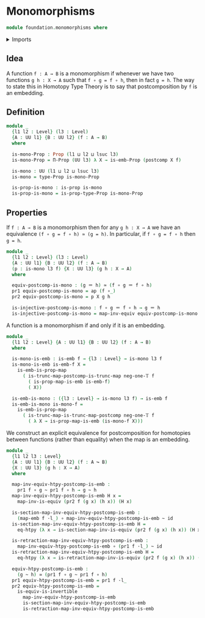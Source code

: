 # Monomorphisms

```agda
module foundation.monomorphisms where
```

<details><summary>Imports</summary>

```agda
open import foundation.action-on-identifications-functions
open import foundation.dependent-pair-types
open import foundation.embeddings
open import foundation.function-extensionality
open import foundation.functoriality-function-types
open import foundation.postcomposition-functions
open import foundation.universe-levels
open import foundation.whiskering-homotopies-composition

open import foundation-core.equivalences
open import foundation-core.function-types
open import foundation-core.homotopies
open import foundation-core.identity-types
open import foundation-core.propositional-maps
open import foundation-core.propositions
open import foundation-core.truncation-levels
```

</details>

## Idea

A function `f : A → B` is a monomorphism if whenever we have two functions
`g h : X → A` such that `f ∘ g = f ∘ h`, then in fact `g = h`. The way to state
this in Homotopy Type Theory is to say that postcomposition by `f` is an
embedding.

## Definition

```agda
module _
  {l1 l2 : Level} (l3 : Level)
  {A : UU l1} {B : UU l2} (f : A → B)
  where

  is-mono-Prop : Prop (l1 ⊔ l2 ⊔ lsuc l3)
  is-mono-Prop = Π-Prop (UU l3) λ X → is-emb-Prop (postcomp X f)

  is-mono : UU (l1 ⊔ l2 ⊔ lsuc l3)
  is-mono = type-Prop is-mono-Prop

  is-prop-is-mono : is-prop is-mono
  is-prop-is-mono = is-prop-type-Prop is-mono-Prop
```

## Properties

If `f : A → B` is a monomorphism then for any `g h : X → A` we have an
equivalence `(f ∘ g = f ∘ h) ≃ (g = h)`. In particular, if `f ∘ g = f ∘ h` then
`g = h`.

```agda
module _
  {l1 l2 : Level} (l3 : Level)
  {A : UU l1} {B : UU l2} (f : A → B)
  (p : is-mono l3 f) {X : UU l3} (g h : X → A)
  where

  equiv-postcomp-is-mono : (g ＝ h) ≃ (f ∘ g ＝ f ∘ h)
  pr1 equiv-postcomp-is-mono = ap (f ∘_)
  pr2 equiv-postcomp-is-mono = p X g h

  is-injective-postcomp-is-mono : f ∘ g ＝ f ∘ h → g ＝ h
  is-injective-postcomp-is-mono = map-inv-equiv equiv-postcomp-is-mono
```

A function is a monomorphism if and only if it is an embedding.

```agda
module _
  {l1 l2 : Level} {A : UU l1} {B : UU l2} (f : A → B)
  where

  is-mono-is-emb : is-emb f → {l3 : Level} → is-mono l3 f
  is-mono-is-emb is-emb-f X =
    is-emb-is-prop-map
      ( is-trunc-map-postcomp-is-trunc-map neg-one-𝕋 f
        ( is-prop-map-is-emb is-emb-f)
        ( X))

  is-emb-is-mono : ({l3 : Level} → is-mono l3 f) → is-emb f
  is-emb-is-mono is-mono-f =
    is-emb-is-prop-map
      ( is-trunc-map-is-trunc-map-postcomp neg-one-𝕋 f
        ( λ X → is-prop-map-is-emb (is-mono-f X)))
```

We construct an explicit equivalence for postcomposition for homotopies between
functions (rather than equality) when the map is an embedding.

```agda
module _
  {l1 l2 l3 : Level}
  {A : UU l1} {B : UU l2} (f : A ↪ B)
  {X : UU l3} (g h : X → A)
  where

  map-inv-equiv-htpy-postcomp-is-emb :
    pr1 f ∘ g ~ pr1 f ∘ h → g ~ h
  map-inv-equiv-htpy-postcomp-is-emb H x =
    map-inv-is-equiv (pr2 f (g x) (h x)) (H x)

  is-section-map-inv-equiv-htpy-postcomp-is-emb :
    (map-emb f ·l_) ∘ map-inv-equiv-htpy-postcomp-is-emb ~ id
  is-section-map-inv-equiv-htpy-postcomp-is-emb H =
    eq-htpy (λ x → is-section-map-inv-is-equiv (pr2 f (g x) (h x)) (H x))

  is-retraction-map-inv-equiv-htpy-postcomp-is-emb :
    map-inv-equiv-htpy-postcomp-is-emb ∘ (pr1 f ·l_) ~ id
  is-retraction-map-inv-equiv-htpy-postcomp-is-emb H =
    eq-htpy (λ x → is-retraction-map-inv-is-equiv (pr2 f (g x) (h x)) (H x))

  equiv-htpy-postcomp-is-emb :
    (g ~ h) ≃ (pr1 f ∘ g ~ pr1 f ∘ h)
  pr1 equiv-htpy-postcomp-is-emb = pr1 f ·l_
  pr2 equiv-htpy-postcomp-is-emb =
    is-equiv-is-invertible
      map-inv-equiv-htpy-postcomp-is-emb
      is-section-map-inv-equiv-htpy-postcomp-is-emb
      is-retraction-map-inv-equiv-htpy-postcomp-is-emb
```
